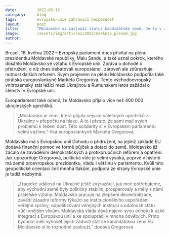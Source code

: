 ```yaml
---
date:         2022-05-18
category:     blog
tags:         evropská-unie zahraničí bezpečnost
layout:       post
title:        "Moldavsko si zaslouží status kandidátské země. Je to v zájmu nás všech, říká Markéta Gregorová"
image:        /assets/img/articles/2022/marketa_plenum.jpg
author:       
---
```


Brusel, 18. května 2022  – Evropský parlament dnes přivítal na plénu prezidentku Moldavské republiky, Maiu Sandu, a také uznal pokrok, kterého dosáhlo Moldavsko ve vztahu k Evropské unii. Zpráva o dohodě o přidružení, o níž dnes debatovali europoslanci, zároveň ale zdůrazňuje nutnost dalších reforem. Svým projevem na plénu Moldavsko podpořila také pirátská europoslankyně Markéta Gregorová. Tento východoevropský vnitrozemský stát ležící mezi Ukrajinou a Rumunskem letos zažádal o členství v Evropské unii. 

Europarlament také ocenil, že Moldavsko přijalo více než 400 000 ukrajinských uprchlíků. 
> „Moldavsko je zemí, která přijala nejvíce válečných uprchlíků z Ukrajiny v přepočtu na hlavu. A to i přesto, že sami mají svých problémů k řešení dost. Této solidarity si v Evropském parlamentu velmi vážíme,“ říká europoslankyně Markéta Gregorová.

Moldavsko má s Evropskou unií Dohodu o přidružení, na jejímž základě EU dodává finanční pomoc ve formě půjček a dotací do země. Moldavsko již začalo se zaváděním demokratických a protikorupčních reforem a opatření. Jak upozorňuje Gregorová, politická vůle je velmi vysoká, poprvé v historii má země proevropskou prezidentku, vládu i většinu v parlamentu. Kvůli této geopolitické orientaci čelí mnoha tlakům, podpora ze strany Evropské unie je tudíž nezbytná.

> „Tragické události na Ukrajině ještě zvýrazňují, jak moc potřebujeme, aby východní země byly politicky stabilní, prosperovaly a měly s námi přátelské vztahy. Moldavsko pracuje na zlepšení decentralizace, zavádí zásadní reformy týkající se institucionálního uspořádání veřejné správy, odpolitizování veřejných institucí a odolnosti státu vůči vnějším vlivům. Moldavská vláda dává najevo svou ochotu k úzké integraci s Evropskou unií a ke spolupráci v mnoha odvětvích. Proto bychom měli vyhovět jejich žádosti stát se kandidátskou zemí EU. Moldavsko si to rozhodně zaslouží,“ dodává Gregorová.
